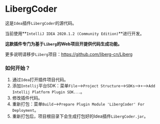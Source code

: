 # LibergCoder

这是`Idea`插件`LibergCoder`的源代码。

当前使用**`IntelliJ IDEA 2020.1.2 (Community Edition)`**进行开发。

**这款插件专门为基于`Liberg`的Web项目开提供代码生成功能。**

更多说明请移步`Liberg`项目：https://github.com/liberg-cn/Liberg



### 如何开始？

1. 通过`Idea`打开插件项目代码。
2. 添加`Intellij`平台SDK：菜单`File`-->`Project Structure`-->`SDKs`-->`+`-->`Add Intellij Platform Plugin SDK...`。
3. 修改插件代码。
4. 重新打包：菜单`Build`-->`Prepare Plugin Module 'LibergCoder' For Deployment`。
5. 重新打包后，项目根目录下会生成打包好的Idea插件`LibergCoder.jar`。




